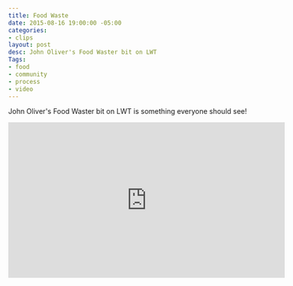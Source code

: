 ```yaml
---
title: Food Waste
date: 2015-08-16 19:00:00 -05:00
categories:
- clips
layout: post
desc: John Oliver's Food Waster bit on LWT
Tags:
- food
- community
- process
- video
---
```


John Oliver's Food Waster bit on LWT is something everyone should see!

<iframe width="560" height="315" src="https://www.youtube.com/embed/i8xwLWb0lLY" frameborder="0" allowfullscreen></iframe>